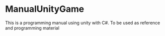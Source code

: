 # ManualUnityGame
This is a programming manual using unity with C#. To be used as reference and programming material
